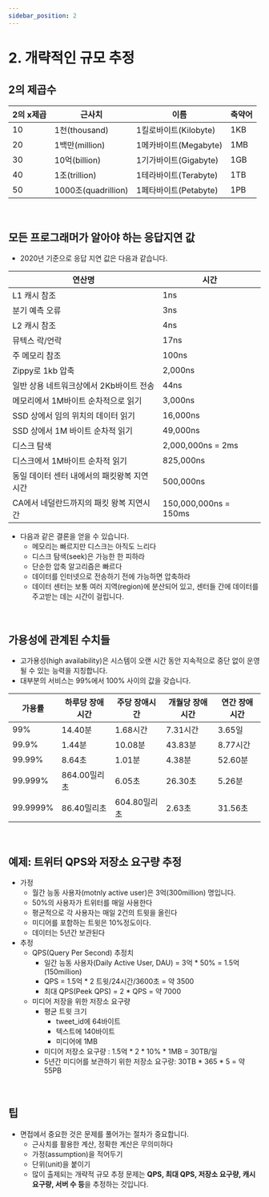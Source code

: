 ```yaml
---
sidebar_position: 2
---
```


# 2. 개략적인 규모 추정

## 2의 제곱수

|2의 x제곱|근사치|이름|축약어
|-|-|-|-|
|10|1천(thousand)|1킬로바이트(Kilobyte)|1KB|
|20|1백만(million)|1메카바이트(Megabyte)|1MB|
|30|10억(billion)|1기가바이트(Gigabyte)|1GB|
|40|1조(trillion)|1테라바이트(Terabyte)|1TB|
|50|1000조(quadrillion)|1페타바이트(Petabyte)|1PB|

<br/>

## 모든 프로그래머가 알아야 하는 응답지연 값

- 2020년 기준으로 응답 지연 값은 다음과 같습니다.

|연산명|시간|
|-|-|
|L1 캐시 참조|1ns|
|분기 예측 오류|3ns|
|L2 캐시 참조|4ns|
|뮤텍스 락/언락|17ns|
|주 메모리 참조|100ns|
|Zippy로 1kb 압축|2,000ns|
|일반 상용 네트워크상에서 2Kb바이트 전송|44ns|
|메모리에서 1M바이트 순차적으로 읽기|3,000ns|
|SSD 상에서 임의 위치의 데이터 읽기|16,000ns|
|SSD 상에서 1M 바이트 순차적 읽기|49,000ns|
|디스크 탐색|2,000,000ns = 2ms|
|디스크에서 1M바이트 순차적 읽기|825,000ns|
|동일 데이터 센터 내에서의 패킷왕복 지연시간|500,000ns|
|CA에서 네덜란드까지의 패킷 왕복 지연시간|150,000,000ns = 150ms|

- 다음과 같은 결론을 얻을 수 있습니다.
  - 메모리는 빠르지만 디스크는 아직도 느리다
  - 디스크 탐색(seek)은 가능한 한 피하라
  - 단순한 압축 알고리즘은 빠르다
  - 데이터를 인터넷으로 전송하기 전에 가능하면 압축하라
  - 데이터 센터는 보통 여러 지역(region)에 분산되어 있고, 센터들 간에 데이터를 주고받는 데는 시간이 걸립니다.

<br/>

## 가용성에 관계된 수치들

- 고가용성(high availability)은 시스템이 오랜 시간 동안 지속적으로 중단 없이 운영될 수 있는 능력을 지칭합니다.
- 대부분의 서비스는 99%에서 100% 사이의 값을 갖습니다.

|가용률|하루당 장애시간|주당 장애시간|개월당 장애시간|연간 장애시간|
|-|-|-|-|-|
|99%|14.40분|1.68시간|7.31시간|3.65일|
|99.9%|1.44분|10.08분|43.83분|8.77시간|
|99.99%|8.64초|1.01분|4.38분|52.60분|
|99.999%|864.00밀리초|6.05초|26.30초|5.26분|
|99.9999%|86.40밀리초|604.80밀리초|2.63초|31.56초|

<br/>

## 예제: 트위터 QPS와 저장소 요구량 추정

- 가정
  - 월간 능동 사용자(motnly active user)은 3억(300million) 명입니다.
  - 50%의 사용자가 트위터를 매일 사용한다
  - 평균적으로 각 사용자는 매일 2건의 트윗을 올린다
  - 미디어를 포함하는 트윗은 10%정도이다.
  - 데이터는 5년간 보관된다
- 추정
  - QPS(Query Per Second) 추정치
    - 일간 능동 사용자(Daily Active User, DAU) = 3억 * 50% = 1.5억(150million)
    - QPS = 1.5억 * 2 트윗/24시간/3600초 = 약 3500
    - 최대 QPS(Peek QPS) = 2 * QPS = 약 7000
  - 미디어 저장을 위한 저장소 요구량
    - 평균 트윗 크기
      - tweet_id에 64바이트
      - 텍스트에 140바이트
      - 미디어에 1MB
    - 미디어 저장소 요구량 : 1.5억 * 2 * 10% * 1MB = 30TB/일
    - 5년간 미디어를 보관하기 위한 저장소 요구량: 30TB * 365 * 5 = 약 55PB

<br/>

## 팁

- 면접에서 중요한 것은 문제를 풀어가는 절차가 중요합니다.
  - 근사치를 활용한 계산, 정확한 계산은 무의미하다
  - 가정(assumption)을 적어두기
  - 단위(unit)을 붙이기
  - 많이 출제되는 개략적 규모 추정 문제는 **QPS, 최대 QPS, 저장소 요구량, 캐시 요구량, 서버 수 등**을 추정하는 것입니다.

